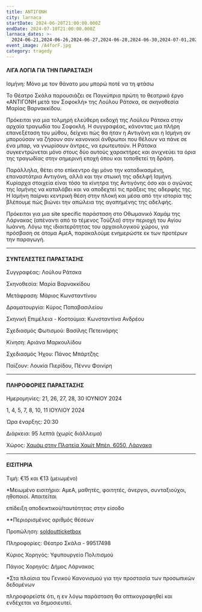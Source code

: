```yaml
---
title: ΑΝΤΙΓΟΝΗ
city: larnaca
startDate: 2024-06-20T21:00:00.000Z
endDate: 2024-07-10T21:00:00.000Z
larnaca_dates: >-
  2024-06-21,2024-06-26,2024-06-27,2024-06-28,2024-06-30,2024-07-01,2024-07-04,2024-07-05,2024-07-07,2024-07-08,2024-07-10,2024-07-11
event_image: /A4forF.jpg
category: tragedy
---
```


#### ΛΙΓΑ ΛΟΓΙΑ ΓΙΑ ΤΗΝ ΠΑΡΑΣΤΑΣΗ

Ισμήνη: Μόνο με τον θάνατο μου μπορώ ποτέ να τη φτάσω

Το Θέατρο Σκάλα παρουσιάζει σε Παγκύπρια πρώτη το θεατρικό έργο «ΑΝΤΙΓΟΝΗ μετά τον Σοφοκλή» της Λούλου Ράτσκα, σε σκηνοθεσία Μαρίας Βαρνακκίδου.

Πρόκειται για μια τολμηρή ελεύθερη εκδοχή της Λούλου Ράτσκα στην αρχαία τραγωδία του Σοφοκλή. Η συγγραφέας, κάνοντας μια πλήρη επανεξέταση του μύθου, δείχνει πώς θα ήταν η Αντιγόνη και η Ισμήνη αν μπορούσαν να ζήσουν σαν κανονικοί άνθρωποι που θέλουν να πάνε σε ένα μπαρ, να γνωρίσουν άντρες, να ερωτευτούν. Η Ράτσκα συγκεντρώνεται μόνο στους δύο αυτούς χαρακτήρες και ανιχνεύει τα όρια της τραγωδίας στην σημερινή εποχή όπου και τοποθετεί τη δράση.

Παράλληλα, θέτει στο επίκεντρο όχι μόνο την καταδικασμένη, επαναστάτρια Αντιγόνη, αλλά και την στωική της αδελφή Ισμήνη. Κυρίαρχα στοιχεία είναι τόσο τα κίνητρα της Αντιγόνης όσο και ο αγώνας της Ισμήνης να καταλάβει και να αποδεχτεί τις πράξεις της αδερφής της. Η Ισμήνη παίρνει κεντρική θέση στην πλοκή και μέσα από την ιστορία της βλέπουμε πώς βιώνει την απώλεια της αγαπημένης της αδελφής.

Πρόκειται για μια site specific παράσταση στο Οθωμανικό Χαμάμ της Λάρνακας (απέναντι από το τέμενος Τούζλα) στην περιοχή του Αγίου Ιωάννη. Λόγω της ιδιαιτερότητας του αρχαιολογικού χώρου, για πρόσβαση σε άτομα ΑμεΑ, παρακαλούμε ενημερώστε εκ των προτέρων την παραγωγή.

***

#### ΣΥΝΤΕΛΕΣΤΕΣ ΠΑΡΑΣΤΑΣΗΣ

Συγγραφέας: Λούλου Ράτσκα

Σκηνοθεσία: Μαρία Βαρνακκίδου

Μετάφραση: Μάριος Κωνσταντίνου

Δραματουργία: Κύρος Παπαβασιλείου

Σκηνική Επιμέλεια - Κοστούμια: Κωνσταντίνα Ανδρέου

Σχεδιασμός Φωτισμού: Βασίλης Πετεινάρης

Κίνηση: Αριάνα Μαρκουλίδου

Σχεδιασμός Ήχου: Πάνος Μπάρτζης

Παίζουν: Λουκία Πιερίδου, Πέννυ Φοινίρη

***

#### ΠΛΗΡΟΦΟΡΙΕΣ ΠΑΡΑΣΤΑΣΗΣ

Ημερομηνίες: 21, 26, 27, 28, 30 ΙΟΥΝΙΟΥ 2024

1, 4, 5, 7, 8, 10, 11 ΙΟΥΛΙΟΥ 2024

Ώρα έναρξης: 20:30

Διάρκεια: 95 λεπτά (χωρίς διάλλειμα)

Χώρος: [Χαμάμ στην Πλατεία Χαμίτ Μπέη, 6050, Λάρνακα](https://www.google.com/maps/place/Chamit+Mpei,+Larnaca+6045,+Cyprus/@34.9232719,33.6155824,17z/data=!3m1!4b1!4m6!3m5!1s0x14e082ab31f62fd1:0x9a311cdbd87e5d8f!8m2!3d34.9232719!4d33.6181627!16s%2Fg%2F1vqt2cr4?entry=ttu)

***

#### ΕΙΣΙΤΗΡΙΑ

Τιμή: €15 και €13 (μειωμένο)

\*Μειωμένο εισιτήριο: ΑμεΑ, μαθητές, φοιτητές, άνεργοι, συνταξιούχοι, ηθοποιοί. Απαιτείται

επίδειξη αποδεικτικού/ταυτότητας στην είσοδο

\*\*Περιορισμένος αριθμός θέσεων

Προπώληση: [soldoutticketbox](https://www.soldoutticketbox.com/event/antigoni-meta-ton-sofocli?lang=el\&utm_source=homearticles\&utm_medium=banner\&utm_campaign=bannercampaign)

Πληροφορίες: Θέατρο Σκάλα - 99517498

Κύριος Χορηγός: Υφυπουργείο Πολιτισμού

Πάγιος Χορηγός: Δήμος Λάρνακας

\*Στα πλαίσια του Γενικού Κανονισμού για την προστασία των προσωπικών δεδομένων

πληροφορείστε ότι, η εν λόγω παράσταση θα οπτικογραφηθεί και ενδέχεται να δημοσιευτεί.

